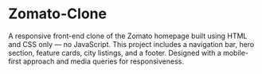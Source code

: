 # Zomato-Clone
A responsive front-end clone of the Zomato homepage built using HTML and CSS only — no JavaScript. This project includes a navigation bar, hero section, feature cards, city listings, and a footer. Designed with a mobile-first approach and media queries for responsiveness.
